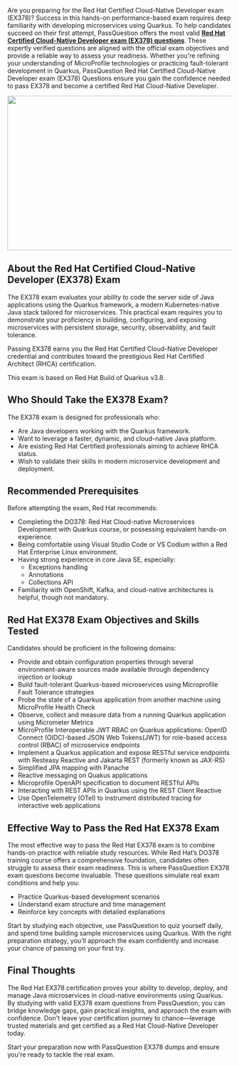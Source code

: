 <p>Are you preparing for the Red Hat Certified Cloud-Native Developer exam (EX378)? Success in this hands-on performance-based exam requires deep familiarity with developing microservices using Quarkus. To help candidates succeed on their first attempt, PassQuestion offers the most valid <strong><a href="https://www.passquestion.com/ex378.html">Red Hat Certified Cloud-Native Developer exam (EX378) questions</a></strong>. These expertly verified questions are aligned with the official exam objectives and provide a reliable way to assess your readiness. Whether you&#39;re refining your understanding of MicroProfile technologies or practicing fault-tolerant development in Quarkus, PassQuestion Red Hat Certified Cloud-Native Developer exam (EX378) Questions ensure you gain the confidence needed to pass EX378 and become a certified Red Hat Cloud-Native Developer.</p>

<p><img alt="" src="https://www.passquestion.com/uploads/pqcom/images/20250523/27023f49ede518621a93225a01cb01a7.png" style="height:347px; width:618px" /></p>

<h2><strong>About the Red Hat Certified Cloud-Native Developer (EX378) Exam</strong></h2>

<p>The EX378 exam evaluates your ability to code the server side of Java applications using the Quarkus framework, a modern Kubernetes-native Java stack tailored for microservices. This practical exam requires you to demonstrate your proficiency in building, configuring, and exposing microservices with persistent storage, security, observability, and fault tolerance.</p>

<p>Passing EX378 earns you the Red Hat Certified Cloud-Native Developer credential and contributes toward the prestigious Red Hat Certified Architect (RHCA) certification.</p>

<p>This exam is based on Red Hat Build of Quarkus v3.8.</p>

<h2><strong>Who Should Take the EX378 Exam?</strong></h2>

<p>The EX378 exam is designed for professionals who:</p>

<ul>
	<li>Are Java developers working with the Quarkus framework.</li>
	<li>Want to leverage a faster, dynamic, and cloud-native Java platform.</li>
	<li>Are existing Red Hat Certified professionals aiming to achieve RHCA status.</li>
	<li>Wish to validate their skills in modern microservice development and deployment.</li>
</ul>

<h2><strong>Recommended Prerequisites</strong></h2>

<p>Before attempting the exam, Red Hat recommends:</p>

<ul>
	<li>Completing the DO378: Red Hat Cloud-native Microservices Development with Quarkus course, or possessing equivalent hands-on experience.</li>
	<li>Being comfortable using Visual Studio Code or VS Codium within a Red Hat Enterprise Linux environment.</li>
	<li>Having strong experience in core Java SE, especially:
	<ul>
		<li>Exceptions handling</li>
		<li>Annotations</li>
		<li>Collections API</li>
	</ul>
	</li>
	<li>Familiarity with OpenShift, Kafka, and cloud-native architectures is helpful, though not mandatory.</li>
</ul>

<h2><strong>Red Hat EX378 Exam Objectives and Skills Tested</strong></h2>

<p>Candidates should be proficient in the following domains:</p>

<ul>
	<li>Provide and obtain configuration properties through several environment-aware sources made available through dependency injection or lookup</li>
	<li>Build fault-tolerant Quarkus-based microservices using Microprofile Fault Tolerance strategies</li>
	<li>Probe the state of a Quarkus application from another machine using MicroProfile Health Check</li>
	<li>Observe, collect and measure data from a running Quarkus application using Micrometer Metrics</li>
	<li>MicroProfile Interoperable JWT RBAC on Quarkus applications: OpenID Connect (OIDC)-based JSON Web Tokens(JWT) for role-based access control (RBAC) of microservice endpoints</li>
	<li>Implement a Quarkus application and expose RESTful service endpoints with Resteasy Reactive and Jakarta REST (formerly known as JAX-RS)</li>
	<li>Simplified JPA mapping with Panache</li>
	<li>Reactive messaging on Quakus applications</li>
	<li>Microprofile OpenAPI specification to document RESTful APIs</li>
	<li>Interacting with REST APIs in Quarkus using the REST Client Reactive</li>
	<li>Use OpenTelemetry (OTel) to instrument distributed tracing for interactive web applications</li>
</ul>

<h2><strong>Effective Way to Pass the Red Hat EX378 Exam</strong></h2>

<p>The most effective way to pass the Red Hat EX378 exam is to combine hands-on practice with reliable study resources. While Red Hat&rsquo;s DO378 training course offers a comprehensive foundation, candidates often struggle to assess their exam readiness. This is where PassQuestion EX378 exam questions become invaluable. These questions simulate real exam conditions and help you:</p>

<ul>
	<li>Practice Quarkus-based development scenarios</li>
	<li>Understand exam structure and time management</li>
	<li>Reinforce key concepts with detailed explanations</li>
</ul>

<p>Start by studying each objective, use PassQuestion to quiz yourself daily, and spend time building sample microservices using Quarkus. With the right preparation strategy, you&rsquo;ll approach the exam confidently and increase your chance of passing on your first try.</p>

<h2><strong>Final Thoughts</strong></h2>

<p>The Red Hat EX378 certification proves your ability to develop, deploy, and manage Java microservices in cloud-native environments using Quarkus. By studying with valid EX378 exam questions from PassQuestion, you can bridge knowledge gaps, gain practical insights, and approach the exam with confidence. Don&#39;t leave your certification journey to chance&mdash;leverage trusted materials and get certified as a Red Hat Cloud-Native Developer today.</p>

<p>Start your preparation now with PassQuestion EX378 dumps and ensure you&#39;re ready to tackle the real exam.</p>

<p><!-- notionvc: 55111013-1ffb-42ac-8a49-590a3c637121 --></p>
